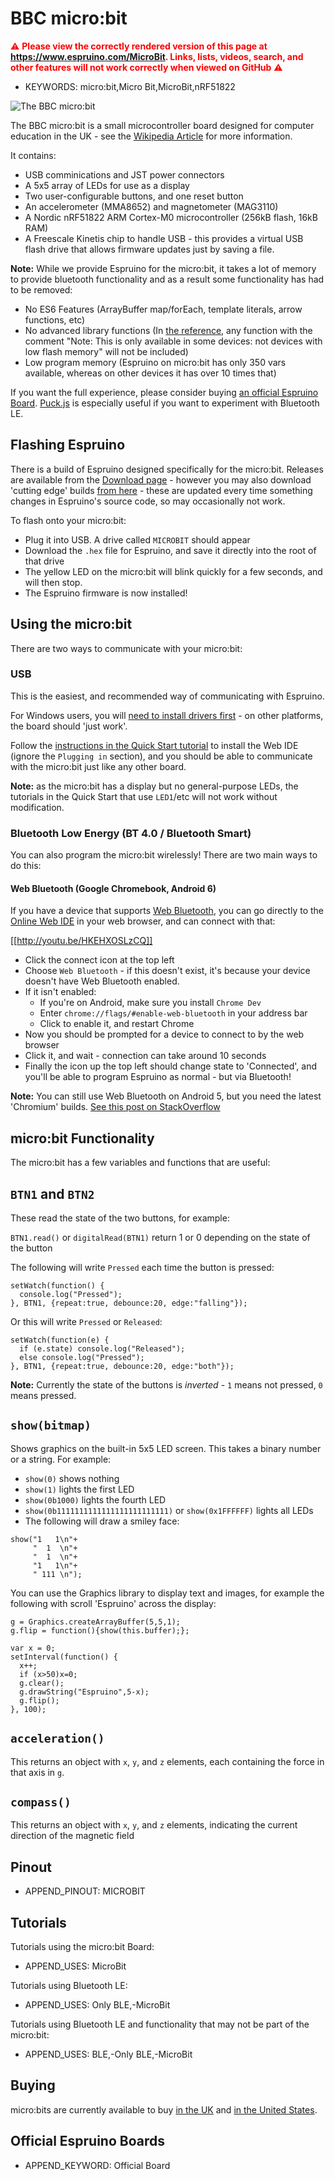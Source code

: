 <!--- Copyright (c) 2016 Gordon Williams, Pur3 Ltd. See the file LICENSE for copying permission. -->
BBC micro:bit
============

<span style="color:red">:warning: **Please view the correctly rendered version of this page at https://www.espruino.com/MicroBit. Links, lists, videos, search, and other features will not work correctly when viewed on GitHub** :warning:</span>

* KEYWORDS: micro:bit,Micro Bit,MicroBit,nRF51822

![The BBC micro:bit](MicroBit/board.jpg)

The BBC micro:bit is a small microcontroller board designed for computer education in the UK - see the [Wikipedia Article](https://en.wikipedia.org/wiki/Micro_Bit) for more information.

It contains:

* USB comminications and JST power connectors
* A 5x5 array of LEDs for use as a display
* Two user-configurable buttons, and one reset button
* An accelerometer (MMA8652) and magnetometer (MAG3110)
* A Nordic nRF51822 ARM Cortex-M0 microcontroller (256kB flash, 16kB RAM)
* A Freescale Kinetis chip to handle USB - this provides a virtual USB flash drive that allows firmware updates just by saving a file.

**Note:** While we provide Espruino for the micro:bit, it takes a lot of memory
to provide bluetooth functionality and as a result some functionality has had to
be removed:

* No ES6 Features (ArrayBuffer map/forEach, template literals, arrow functions, etc)
* No advanced library functions (In [the reference](http://www.espruino.com/Reference),
any function with the comment "Note: This is only available in some devices: not
devices with low flash memory" will not be included)
* Low program memory (Espruino on micro:bit has only 350 vars available, whereas
on other devices it has over 10 times that)

If you want the full experience, please consider buying [an official Espruino Board](http://www.espruino.com/Order).
[Puck.js](http://www.espruino.com/Puck.js) is especially useful if you want to
experiment with Bluetooth LE.

Flashing Espruino
------------------

<a name="firmware-updates"></a>There is a build of Espruino designed specifically for the micro:bit. Releases are available from the [Download page](/Download#microbit) - however you may also download 'cutting edge' builds [from here](http://www.espruino.com/binaries/travis/master/) - these are updated every time something changes in Espruino's source code, so may occasionally not work.

To flash onto your micro:bit:

* Plug it into USB. A drive called `MICROBIT` should appear
* Download the `.hex` file for Espruino, and save it directly into the root of that drive
* The yellow LED on the micro:bit will blink quickly for a few seconds, and will then stop.
* The Espruino firmware is now installed!


Using the micro:bit
-------------------

There are two ways to communicate with your micro:bit:

### USB

This is the easiest, and recommended way of communicating with Espruino.

For Windows users, you will [need to install drivers first](https://developer.mbed.org/handbook/Windows-serial-configuration) - on other platforms, the board should 'just work'.

Follow the [instructions in the Quick Start tutorial](/Quick+Start) to install the Web IDE (ignore the `Plugging in` section), and you should be able to communicate with the micro:bit just like any other board.

**Note:** as the micro:bit has a display but no general-purpose LEDs, the tutorials in the Quick Start that use `LED1`/etc will not work without modification.

### Bluetooth Low Energy (BT 4.0 / Bluetooth Smart)

You can also program the micro:bit wirelessly! There are two main ways to do this:

#### Web Bluetooth (Google Chromebook, Android 6)

If you have a device that supports [Web Bluetooth](https://webbluetoothcg.github.io/web-bluetooth/), you can go directly to the [Online Web IDE](https://espruino.github.io/EspruinoWebIDE/) in your web browser, and can connect with that:

[[http://youtu.be/HKEHXOSLzCQ]]

* Click the connect icon at the top left
* Choose `Web Bluetooth` - if this doesn't exist, it's because your device doesn't have Web Bluetooth enabled.
* If it isn't enabled:
  * If you're on Android, make sure you install `Chrome Dev`
  * Enter `chrome://flags/#enable-web-bluetooth` in your address bar
  * Click to enable it, and restart Chrome
* Now you should be prompted for a device to connect to by the web browser
* Click it, and wait - connection can take around 10 seconds
* Finally the icon up the top left should change state to 'Connected', and you'll be able to program Espruino as normal - but via Bluetooth!

**Note:** You can still use Web Bluetooth on Android 5, but you need the latest 'Chromium' builds. [See this post on StackOverflow](http://stackoverflow.com/questions/34810194/can-i-try-web-bluetooth-on-chrome-for-android-lollipop/34810195#34810195)

micro:bit Functionality
-----------------------

The micro:bit has a few variables and functions that are useful:

## `BTN1` and `BTN2`

These read the state of the two buttons, for example:

`BTN1.read()` or `digitalRead(BTN1)` return 1 or 0 depending on the state of the button

The following will write `Pressed` each time the button is pressed:

```
setWatch(function() {
  console.log("Pressed");
}, BTN1, {repeat:true, debounce:20, edge:"falling"});
```

Or this will write `Pressed` or `Released`:

```
setWatch(function(e) {
  if (e.state) console.log("Released");
  else console.log("Pressed");
}, BTN1, {repeat:true, debounce:20, edge:"both"});
```

**Note:** Currently the state of the buttons is *inverted* - `1` means not pressed, `0` means pressed.

## `show(bitmap)`

Shows graphics on the built-in 5x5 LED screen. This takes a binary number or a string. For example:

* `show(0)` shows nothing
* `show(1)` lights the first LED
* `show(0b1000)` lights the fourth LED
* `show(0b1111111111111111111111111)` or `show(0x1FFFFFF)` lights all LEDs
* The following will draw a smiley face:

```
show("1   1\n"+
     "  1  \n"+
     "  1  \n"+
     "1   1\n"+
     " 111 \n");
````

You can use the Graphics library to display text and images, for example the following with scroll 'Espruino' across the display:

```
g = Graphics.createArrayBuffer(5,5,1);
g.flip = function(){show(this.buffer);};

var x = 0;
setInterval(function() {
  x++;
  if (x>50)x=0;
  g.clear();
  g.drawString("Espruino",5-x);
  g.flip();
}, 100);
```

## `acceleration()`

This returns an object with `x`, `y`, and `z` elements, each containing the force in that axis in `g`.

## `compass()`

This returns an object with `x`, `y`, and `z` elements, indicating the current direction of the magnetic field


Pinout
------

* APPEND_PINOUT: MICROBIT


Tutorials
--------

Tutorials using the micro:bit Board:

* APPEND_USES: MicroBit

Tutorials using Bluetooth LE:

* APPEND_USES: Only BLE,-MicroBit

Tutorials using Bluetooth LE and functionality that may not be part of the micro:bit:

* APPEND_USES: BLE,-Only BLE,-MicroBit


Buying
-------

micro:bits are currently available to buy [in the UK](https://www.element14.com/community/community/stem-academy/microbit) and [in the United States](https://www.techwillsaveus.com/shop/microbit/).


Official Espruino Boards
-------------------------

* APPEND_KEYWORD: Official Board
